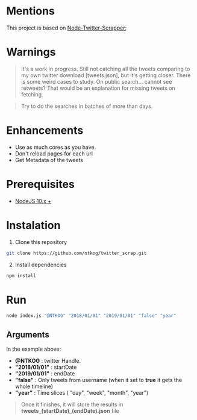 # Mentions

This project is based on [Node-Twitter-Scrapper](https://github.com/dansalerno712/Node-Twitter-Scraper.git);

# Warnings

> It's a work in progress. Still not catching all the tweets comparing to my own twitter download [tweets.json], but it's getting
closer. There is some weird cases to study. On public search... cannot see retweets? That would be an explanation for missing tweets on fetching.

> Try to do the searches in batches of more than days.

# Enhancements

- Use as much cores as you have.
- Don't reload pages for each url
- Get Metadata of the tweets



# Prerequisites

- [NodeJS 10.x +](https://nodejs.org/en/download/)

# Instalation

1. Clone this repository

```bash
git clone https://github.com/ntkog/twitter_scrap.git
```

2. Install dependencies

```bash
npm install
```

# Run

```bash
node index.js "@NTKOG" "2018/01/01" "2019/01/01" "false" "year"
```

## Arguments

In the example above:

- **@NTKOG** : twitter Handle.
- **"2018/01/01"** : startDate
- **"2019/01/01"** : endDate
- **"false"** : Only tweets from username (when it set to **true** it gets the whole timeline)
- **"year"** : Time slices ( "day", "week", "month", "year")
> Once it finishes, it will store the results in **tweets_(startDate)_(endDate).json** file
